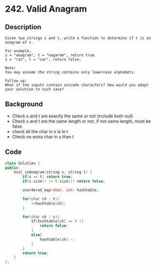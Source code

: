 # 242. Valid Anagram
## Description
```
Given two strings s and t, write a function to determine if t is an anagram of s.

For example,
s = "anagram", t = "nagaram", return true.
s = "rat", t = "car", return false.

Note:
You may assume the string contains only lowercase alphabets.

Follow up:
What if the inputs contain unicode characters? How would you adapt your solution to such case?
```

## Background
* Check s and t are exactly the same or not (include both null)
* Check s and t are the same length or not, if not same length, must be false
* check all the char in s is in t
* Check no extra char in s than t

## Code
```c++
class Solution {
public:
    bool isAnagram(string s, string t) {
        if(s == t) return true;
        if(s.size() != t.size()) return false;

        unordered_map<char, int> hashtable;

        for(char ch : t){
            ++hashtable[ch];
        }

        for(char ch : s){
            if(hashtable[ch] == 0 ){
                return false;
            }
            else{
                hashtable[ch]--;
            }
        }
        return true;
    }
};
```
